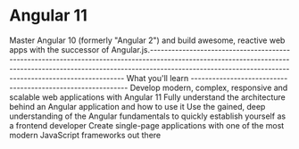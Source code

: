 # Angular 11
Master Angular 10 (formerly "Angular 2") and build awesome, reactive web apps with the successor of Angular.js.-----------------------------------------------------------------------------------------------------------------------------------------------------------------------------------------------------------------------------------
What you'll learn ------------------------------------------------------------
Develop modern, complex, responsive and scalable web applications with Angular 11
Fully understand the architecture behind an Angular application and how to use it
Use the gained, deep understanding of the Angular fundamentals to quickly establish yourself as a frontend developer
Create single-page applications with one of the most modern JavaScript frameworks out there
